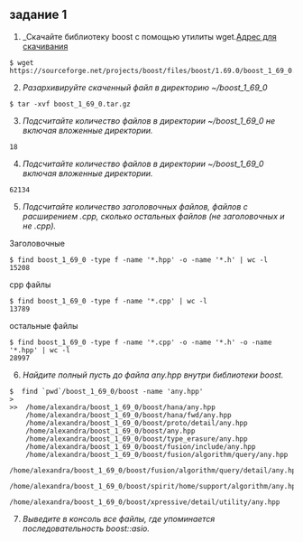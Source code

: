 ##  задание 1
1. _Скачайте библиотеку boost с помощью утилиты wget.[Адрес для скачивания](https://sourceforge.net/projects/boost/files/boost/1.69.0/boost_1_69_0.tar.gz)
```
$ wget https://sourceforge.net/projects/boost/files/boost/1.69.0/boost_1_69_0.tar.gz
```
2. _Разархивируйте скаченный файл в директорию ~/boost_1_69_0_
```
$ tar -xvf boost_1_69_0.tar.gz
```
3. _Подсчитайте количество файлов в директории ~/boost_1_69_0 не включая вложенные директории._
```
18
```
4. _Подсчитайте количество файлов в директории ~/boost_1_69_0 включая вложенные директории._
```
62134
```
5. _Подсчитайте количество заголовочных файлов, файлов с расширением .cpp, сколько остальных файлов (не заголовочных и не .cpp)._

Заголовочные
```
$ find boost_1_69_0 -type f -name '*.hpp' -o -name '*.h' | wc -l
15208
```
cpp файлы
```
$ find boost_1_69_0 -type f -name '*.cpp' | wc -l
13789
```
остальные файлы 
```
$ find boost_1_69_0 -type f -name '*.cpp' -o -name '*.h' -o -name '*.hpp' | wc -l
28997
```
6. _Найдите полный пусть до файла any.hpp внутри библиотеки boost._
```
$  find `pwd`/boost_1_69_0/boost -name 'any.hpp'
>
>>	/home/alexandra/boost_1_69_0/boost/hana/any.hpp
	/home/alexandra/boost_1_69_0/boost/hana/fwd/any.hpp
	/home/alexandra/boost_1_69_0/boost/proto/detail/any.hpp
	/home/alexandra/boost_1_69_0/boost/any.hpp
	/home/alexandra/boost_1_69_0/boost/type_erasure/any.hpp
	/home/alexandra/boost_1_69_0/boost/fusion/include/any.hpp
	/home/alexandra/boost_1_69_0/boost/fusion/algorithm/query/any.hpp
	/home/alexandra/boost_1_69_0/boost/fusion/algorithm/query/detail/any.hpp
	/home/alexandra/boost_1_69_0/boost/spirit/home/support/algorithm/any.hpp
	/home/alexandra/boost_1_69_0/boost/xpressive/detail/utility/any.hpp
```
7. _Выведите в консоль все файлы, где упоминается последовательность boost::asio._
```



